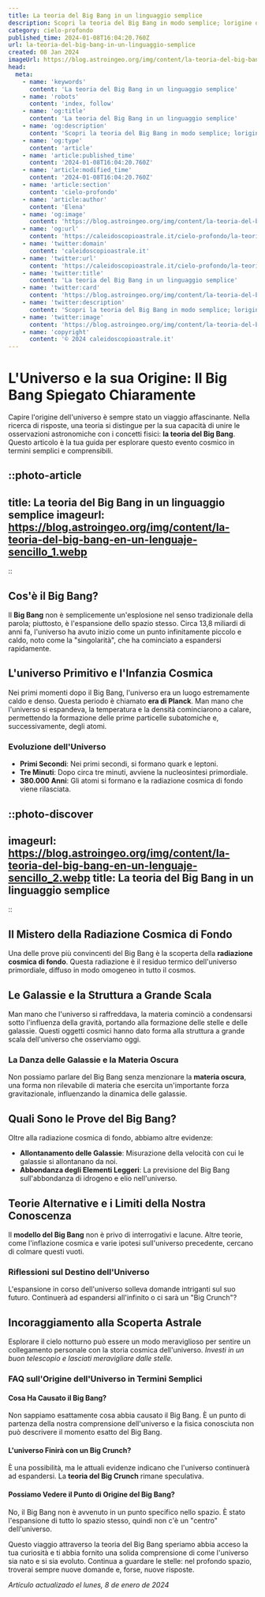 ```yaml
---
title: La teoria del Big Bang in un linguaggio semplice
description: Scopri la teoria del Big Bang in modo semplice; lorigine delluniverso spiegata chiaramente. Perfetto per curiosi e appassionati di astronomia!
category: cielo-profondo
published_time: 2024-01-08T16:04:20.760Z
url: la-teoria-del-big-bang-in-un-linguaggio-semplice
created: 08 Jan 2024
imageUrl: https://blog.astroingeo.org/img/content/la-teoria-del-big-bang-en-un-lenguaje-sencillo_1.webp
head:
  meta:
    - name: 'keywords'
      content: 'La teoria del Big Bang in un linguaggio semplice'
    - name: 'robots'
      content: 'index, follow'
    - name: 'og:title'
      content: 'La teoria del Big Bang in un linguaggio semplice'
    - name: 'og:description'
      content: 'Scopri la teoria del Big Bang in modo semplice; lorigine delluniverso spiegata chiaramente. Perfetto per curiosi e appassionati di astronomia!'
    - name: 'og:type'
      content: 'article'
    - name: 'article:published_time'
      content: '2024-01-08T16:04:20.760Z'
    - name: 'article:modified_time'
      content: '2024-01-08T16:04:20.760Z'
    - name: 'article:section'
      content: 'cielo-profondo'
    - name: 'article:author'
      content: 'Elena'
    - name: 'og:image'
      content: 'https://blog.astroingeo.org/img/content/la-teoria-del-big-bang-en-un-lenguaje-sencillo_1.webp'
    - name: 'og:url'
      content: 'https://caleidoscopioastrale.it/cielo-profondo/la-teoria-del-big-bang-in-un-linguaggio-semplice'
    - name: 'twitter:domain'
      content: 'caleidoscopioastrale.it'
    - name: 'twitter:url'
      content: 'https://caleidoscopioastrale.it/cielo-profondo/la-teoria-del-big-bang-in-un-linguaggio-semplice'
    - name: 'twitter:title'
      content: 'La teoria del Big Bang in un linguaggio semplice'
    - name: 'twitter:card'
      content: 'https://blog.astroingeo.org/img/content/la-teoria-del-big-bang-en-un-lenguaje-sencillo_1.webp'
    - name: 'twitter:description'
      content: 'Scopri la teoria del Big Bang in modo semplice; lorigine delluniverso spiegata chiaramente. Perfetto per curiosi e appassionati di astronomia!'
    - name: 'twitter:image'
      content: 'https://blog.astroingeo.org/img/content/la-teoria-del-big-bang-en-un-lenguaje-sencillo_1.webp'
    - name: 'copyright'
      content: '© 2024 caleidoscopioastrale.it'
---
```

# L'Universo e la sua Origine: Il Big Bang Spiegato Chiaramente

Capire l'origine dell'universo è sempre stato un viaggio affascinante. Nella ricerca di risposte, una teoria si distingue per la sua capacità di unire le osservazioni astronomiche con i concetti fisici: **la teoria del Big Bang**. Questo articolo è la tua guida per esplorare questo evento cosmico in termini semplici e comprensibili.

::photo-article
---
title: La teoria del Big Bang in un linguaggio semplice
imageurl: https://blog.astroingeo.org/img/content/la-teoria-del-big-bang-en-un-lenguaje-sencillo_1.webp
---
::

## Cos'è il Big Bang?

Il **Big Bang** non è semplicemente un'esplosione nel senso tradizionale della parola; piuttosto, è l'espansione dello spazio stesso. Circa 13,8 miliardi di anni fa, l'universo ha avuto inizio come un punto infinitamente piccolo e caldo, noto come la "singolarità", che ha cominciato a espandersi rapidamente.

## L'universo Primitivo e l'Infanzia Cosmica

Nei primi momenti dopo il Big Bang, l'universo era un luogo estremamente caldo e denso. Questa periodo è chiamato **era di Planck**. Man mano che l'universo si espandeva, la temperatura e la densità cominciarono a calare, permettendo la formazione delle prime particelle subatomiche e, successivamente, degli atomi.

### **Evoluzione dell'Universo**

- **Primi Secondi**: Nei primi secondi, si formano quark e leptoni.
- **Tre Minuti**: Dopo circa tre minuti, avviene la nucleosintesi primordiale.
- **380.000 Anni**: Gli atomi si formano e la radiazione cosmica di fondo viene rilasciata.

::photo-discover
---
imageurl: https://blog.astroingeo.org/img/content/la-teoria-del-big-bang-en-un-lenguaje-sencillo_2.webp
title: La teoria del Big Bang in un linguaggio semplice
---
::

## Il Mistero della Radiazione Cosmica di Fondo

Una delle prove più convincenti del Big Bang è la scoperta della **radiazione cosmica di fondo**. Questa radiazione è il residuo termico dell'universo primordiale, diffuso in modo omogeneo in tutto il cosmos.

## Le Galassie e la Struttura a Grande Scala

Man mano che l'universo si raffreddava, la materia cominciò a condensarsi sotto l'influenza della gravità, portando alla formazione delle stelle e delle galassie. Questi oggetti cosmici hanno dato forma alla struttura a grande scala dell'universo che osserviamo oggi.

### La Danza delle Galassie e la Materia Oscura

Non possiamo parlare del Big Bang senza menzionare la **materia oscura**, una forma non rilevabile di materia che esercita un'importante forza gravitazionale, influenzando la dinamica delle galassie.

## Quali Sono le Prove del Big Bang?

Oltre alla radiazione cosmica di fondo, abbiamo altre evidenze:

- **Allontanamento delle Galassie**: Misurazione della velocità con cui le galassie si allontanano da noi.
- **Abbondanza degli Elementi Leggeri**: La previsione del Big Bang sull'abbondanza di idrogeno e elio nell'universo.

## Teorie Alternative e i Limiti della Nostra Conoscenza

Il **modello del Big Bang** non è privo di interrogativi e lacune. Altre teorie, come l'inflazione cosmica e varie ipotesi sull'universo precedente, cercano di colmare questi vuoti.

### Riflessioni sul Destino dell'Universo

L'espansione in corso dell'universo solleva domande intriganti sul suo futuro. Continuerà ad espandersi all'infinito o ci sarà un "Big Crunch"?

## Incoraggiamento alla Scoperta Astrale

Esplorare il cielo notturno può essere un modo meraviglioso per sentire un collegamento personale con la storia cosmica dell'universo. *Investi in un buon telescopio e lasciati meravigliare dalle stelle.*

### FAQ sull'Origine dell'Universo in Termini Semplici

#### Cosa Ha Causato il Big Bang?

Non sappiamo esattamente cosa abbia causato il Big Bang. È un punto di partenza della nostra comprensione dell'universo e la fisica conosciuta non può descrivere il momento esatto del Big Bang.

#### L'universo Finirà con un Big Crunch?

È una possibilità, ma le attuali evidenze indicano che l'universo continuerà ad espandersi. La **teoria del Big Crunch** rimane speculativa.

#### Possiamo Vedere il Punto di Origine del Big Bang?

No, il Big Bang non è avvenuto in un punto specifico nello spazio. È stato l'espansione di tutto lo spazio stesso, quindi non c'è un "centro" dell'universo.

Questo viaggio attraverso la teoria del Big Bang speriamo abbia acceso la tua curiosità e ti abbia fornito una solida comprensione di come l'universo sia nato e si sia evoluto. Continua a guardare le stelle: nel profondo spazio, troverai sempre nuove domande e, forse, nuove risposte.

_Artículo actualizado el lunes, 8 de enero de 2024_
